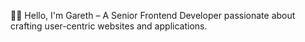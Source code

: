 👋🏼 Hello, I'm Gareth – A Senior Frontend Developer passionate about crafting user-centric websites and applications.
